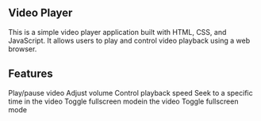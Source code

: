 ## Video Player

This is a simple video player application built with HTML, CSS, and JavaScript. It allows users to play and control video playback using a web browser.

## Features

Play/pause video
Adjust volume
Control playback speed
Seek to a specific time in the video
Toggle fullscreen modein the video
Toggle fullscreen mode
